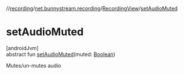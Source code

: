 //[recording](../../../index.md)/[net.bunnystream.recording](../index.md)/[RecordingView](index.md)/[setAudioMuted](set-audio-muted.md)

# setAudioMuted

[androidJvm]\
abstract fun [setAudioMuted](set-audio-muted.md)(muted: [Boolean](https://kotlinlang.org/api/latest/jvm/stdlib/kotlin/-boolean/index.html))

Mutes/un-mutes audio
